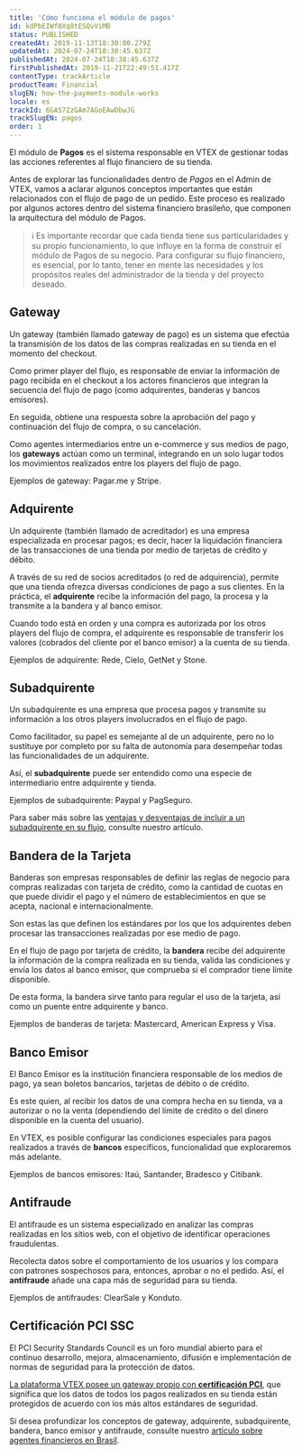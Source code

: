 ```yaml
---
title: 'Cómo funciona el módulo de pagos'
id: kdPbEIWf8Xq8tESQvViMB
status: PUBLISHED
createdAt: 2019-11-13T18:30:00.279Z
updatedAt: 2024-07-24T18:38:45.637Z
publishedAt: 2024-07-24T18:38:45.637Z
firstPublishedAt: 2019-11-21T22:49:51.417Z
contentType: trackArticle
productTeam: Financial
slugEN: how-the-payments-module-works
locale: es
trackId: 6GAS7ZzGAm7AGoEAwDbwJG
trackSlugEN: pagos
order: 1
---
```


El módulo de **Pagos** es el sistema responsable en VTEX de gestionar todas las acciones referentes al flujo financiero de su tienda. 

Antes de explorar las funcionalidades dentro de *Pagos* en el Admin de VTEX, vamos a aclarar algunos conceptos importantes que están relacionados con el flujo de pago de un pedido. Este proceso es realizado por algunos actores dentro del sistema financiero brasileño, que componen la arquitectura del módulo de Pagos.

> ℹ️ Es importante recordar que cada tienda tiene sus particularidades y su propio funcionamiento, lo que influye en la forma de construir el módulo de Pagos de su negocio. Para configurar su flujo financiero, es esencial, por lo tanto, tener en mente las necesidades y los propósitos reales del administrador de la tienda y del proyecto deseado.

## Gateway 

Un gateway (también llamado gateway de pago) es un sistema que efectúa la transmisión de los datos de las compras realizadas en su tienda en el momento del checkout. 

Como primer player del flujo, es responsable de enviar la información de pago recibida en el checkout a los actores financieros que integran la secuencia del flujo de pago (como adquirentes, banderas y bancos emisores). 

En seguida, obtiene una respuesta sobre la aprobación del pago y continuación del flujo de compra, o su cancelación.  

Como agentes intermediarios entre un e-commerce y sus medios de pago, los **gateways** actúan como un terminal, integrando en un solo lugar todos los movimientos realizados entre los players del flujo de pago.  

Ejemplos de gateway: Pagar.me y Stripe.

## Adquirente 
Un adquirente (también llamado de acreditador) es una empresa especializada en procesar pagos; es decir, hacer la liquidación financiera de las transacciones de una tienda por medio de tarjetas de crédito y débito. 

A través de su red de socios acreditados (o red de adquirencia), permite que una tienda ofrezca diversas condiciones de pago a sus clientes. En la práctica, el **adquirente** recibe la información del pago, la procesa y la transmite a la bandera y al banco emisor. 

Cuando todo está en orden y una compra es autorizada por los otros players del flujo de compra, el adquirente es responsable de transferir los valores (cobrados del cliente por el banco emisor) a la cuenta de su tienda.

Ejemplos de adquirente: Rede, Cielo, GetNet y Stone.  

## Subadquirente  

Un subadquirente es una empresa que procesa pagos y transmite su información a los otros players involucrados en el flujo de pago. 

Como facilitador, su papel es semejante al de un adquirente, pero no lo sustituye por completo por su falta de autonomía para desempeñar todas las funcionalidades de un adquirente.

Así, el **subadquirente** puede ser entendido como una especie de intermediario entre adquirente y tienda. 

Ejemplos de subadquirente: Paypal y PagSeguro.

Para saber más sobre las [ventajas y desventajas de incluir a un subadquirente en su flujo](/es/tutorial/diferenca-entre-adquirentes-subadquirentes-e-gateways-no-brasil?locale=pt "Atores financeiros"), consulte nuestro artículo.   

## Bandera de la Tarjeta 
Banderas son empresas responsables de definir las reglas de negocio para compras realizadas con tarjeta de crédito, como la cantidad de cuotas en que puede dividir el pago y el número de establecimientos en que se acepta, nacional e internacionalmente. 

Son estas las que definen los estándares por los que los adquirentes deben procesar las transacciones realizadas por ese medio de pago. 

En el flujo de pago por tarjeta de crédito, la **bandera** recibe del adquirente la información de la compra realizada en su tienda, valida las condiciones y envía los datos al banco emisor, que comprueba si el comprador tiene límite disponible. 

De esta forma, la bandera sirve tanto para regular el uso de la tarjeta, así como un puente entre adquirente y banco.

Ejemplos de banderas de  tarjeta: Mastercard, American Express y Visa.

## Banco Emisor
El Banco Emisor es la institución financiera responsable de los medios de pago, ya sean boletos bancarios, tarjetas de débito o de crédito. 

Es este quien, al recibir los datos de una compra hecha en su tienda, va a autorizar o no la venta (dependiendo del límite de crédito o del dinero disponible en la cuenta del usuario). 

En VTEX, es posible configurar las condiciones especiales para pagos realizados a través de **bancos** específicos, funcionalidad que exploraremos más adelante. 

Ejemplos de bancos emisores:  Itaú, Santander, Bradesco y Citibank.  

## Antifraude  
El antifraude es un sistema especializado en analizar las compras realizadas en los sitios web, con el objetivo de identificar operaciones fraudulentas. 

Recolecta datos sobre el comportamiento de los usuarios y los compara con patrones sospechosos para, entonces,  aprobar o no el pedido. Así, el **antifraude** añade una capa más de seguridad para su tienda.

Ejemplos de antifraudes:  ClearSale y Konduto.  

## Certificación PCI SSC
El PCI Security Standards Council es un foro mundial abierto para el continuo desarrollo, mejora, almacenamiento, difusión e implementación de normas de seguridad para la protección de datos. 

[La plataforma VTEX posee un gateway propio con **certificación PCI**](/es/tutorial/que-es-el-pci-ssc--4jo3Vkox3amSO2w4qIWa0E "PCI SSC"), que  significa que los datos de todos los pagos realizados en su tienda están protegidos de acuerdo con los más altos estándares de seguridad. 

Si desea profundizar los conceptos de gateway, adquirente, subadquirente, bandera, banco emisor y antifraude, consulte nuestro [artículo sobre agentes financieros en Brasil](/es/tutorial/diferenca-entre-adquirentes-subadquirentes-e-gateways-no-brasil?locale=pt "Agentes financeiros ").

